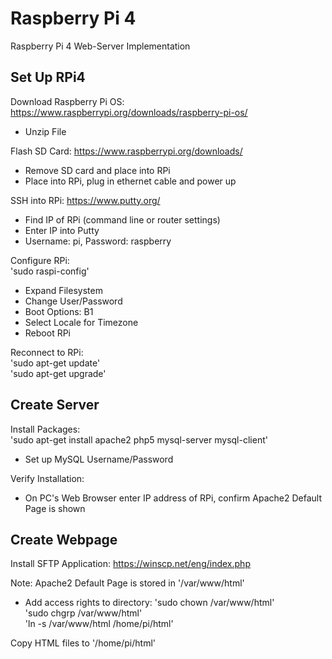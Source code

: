 # Raspberry Pi 4
Raspberry Pi 4 Web-Server Implementation

## Set Up RPi4
Download Raspberry Pi OS: https://www.raspberrypi.org/downloads/raspberry-pi-os/  
- Unzip File

Flash SD Card: https://www.raspberrypi.org/downloads/  

- Remove SD card and place into RPi
- Place into RPi, plug in ethernet cable and power up  

SSH into RPi: https://www.putty.org/
- Find IP of RPi (command line or router settings)
- Enter IP into Putty
- Username: pi, Password: raspberry

Configure RPi:  
'sudo raspi-config'  
- Expand Filesystem
- Change User/Password
- Boot Options: B1
- Select Locale for Timezone
- Reboot RPi  

Reconnect to RPi:  
'sudo apt-get update'  
'sudo apt-get upgrade'

## Create Server
Install Packages:  
'sudo apt-get install apache2 php5 mysql-server mysql-client'
- Set up MySQL Username/Password  
  
Verify Installation:
- On PC's Web Browser enter IP address of RPi, confirm Apache2 Default Page is shown

## Create Webpage
Install SFTP Application: https://winscp.net/eng/index.php  

Note: Apache2 Default Page is stored in '/var/www/html'  
- Add access rights to directory: 
'sudo chown <username> /var/www/html'  
'sudo chgrp <username> /var/www/html'  
'ln -s /var/www/html /home/pi/html'  
  
 Copy HTML files to '/home/pi/html'
 
  
